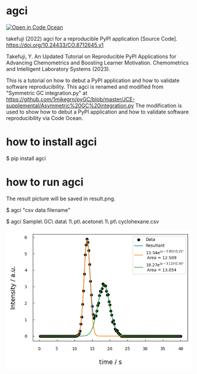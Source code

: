 # agci
[![Open in Code Ocean](https://codeocean.com/codeocean-assets/badge/open-in-code-ocean.svg)](https://codeocean.com/capsule/9562303/tree)

takefuji (2022) agci for a reproducible PyPI application [Source Code]. https://doi.org/10.24433/CO.8712645.v1

Takefuji, Y. An Updated Tutorial on Reproducible PyPI Applications for Advancing Chemometrics and Boosting Learner Motivation. Chemometrics and Intelligent Laboratory Systems (2023).

This is a tutorial on how to debut a PyPI application and how to validate software reproducibility.
This agci is renamed and modified from "Symmetric GC integration.py" at https://github.com/1mikegrn/pyGC/blob/master/JCE-supplemental/Asymmetric%20GC%20integration.py
The modification is used to show how to debut a PyPI application and how to validate software reproducibility 
via Code Ocean.

# how to install agci

$ pip install agci

# how to run agci
The result picture will be saved in result.png.

$ agci "csv data filename"

$ agci Sample\ GC\ data\ 1\ pt\ acetone\ 1\ pt\ cyclohexane.csv

<img src='https://github.com/y-takefuji/agci/raw/main/result.png' width=640 hight=480>
